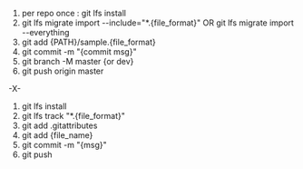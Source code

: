 1) per repo once :
git lfs install
2) git lfs migrate import --include="*.{file_format}"
OR
git lfs migrate import --everything
3) git add {PATH}/sample.{file_format}
4) git commit -m "{commit msg}"
5) git branch -M master {or dev}
6) git push origin master

-X-

1) git lfs install
2) git lfs track "*.{file_format}"
3) git add .gitattributes
4) git add {file_name}
5) git commit -m "{msg}"
6) git push


